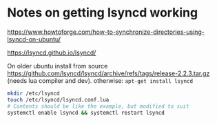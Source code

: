 # Notes on getting lsyncd working
https://www.howtoforge.com/how-to-synchronize-directories-using-lsyncd-on-ubuntu/

https://lsyncd.github.io/lsyncd/

On older ubuntu install from source https://github.com/lsyncd/lsyncd/archive/refs/tags/release-2.2.3.tar.gz (needs lua compiler and dev). otherwise: 
`apt-get install lsyncd`

```bash
mkdir /etc/lsyncd
touch /etc/lsyncd/lsyncd.conf.lua
# Contents should be like the example, but modified to suit
systemctl enable lsyncd && systemctl restart lsyncd
```